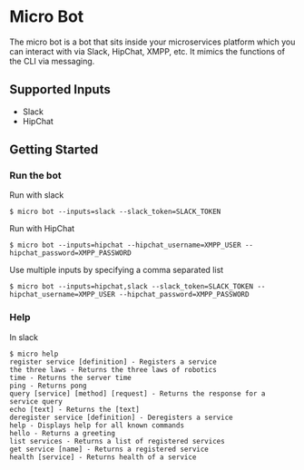 # Micro Bot

The micro bot is a bot that sits inside your microservices platform which you can interact with via Slack, HipChat, XMPP, etc. 
It mimics the functions of the CLI via messaging.

## Supported Inputs

- Slack
- HipChat

## Getting Started

### Run the bot

Run with slack

```shell
$ micro bot --inputs=slack --slack_token=SLACK_TOKEN
```

Run with HipChat

```shell
$ micro bot --inputs=hipchat --hipchat_username=XMPP_USER --hipchat_password=XMPP_PASSWORD
```

Use multiple inputs by specifying a comma separated list

```shell
$ micro bot --inputs=hipchat,slack --slack_token=SLACK_TOKEN --hipchat_username=XMPP_USER --hipchat_password=XMPP_PASSWORD
```

### Help

In slack
```shell
$ micro help
register service [definition] - Registers a service
the three laws - Returns the three laws of robotics
time - Returns the server time
ping - Returns pong
query [service] [method] [request] - Returns the response for a service query
echo [text] - Returns the [text]
deregister service [definition] - Deregisters a service
help - Displays help for all known commands
hello - Returns a greeting
list services - Returns a list of registered services
get service [name] - Returns a registered service
health [service] - Returns health of a service
```
